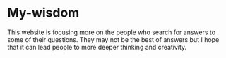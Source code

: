 # My-wisdom
This website is focusing more on the people who search for answers to some of their questions. They may not be the best of answers but I hope that it can lead people to more deeper thinking and creativity.
